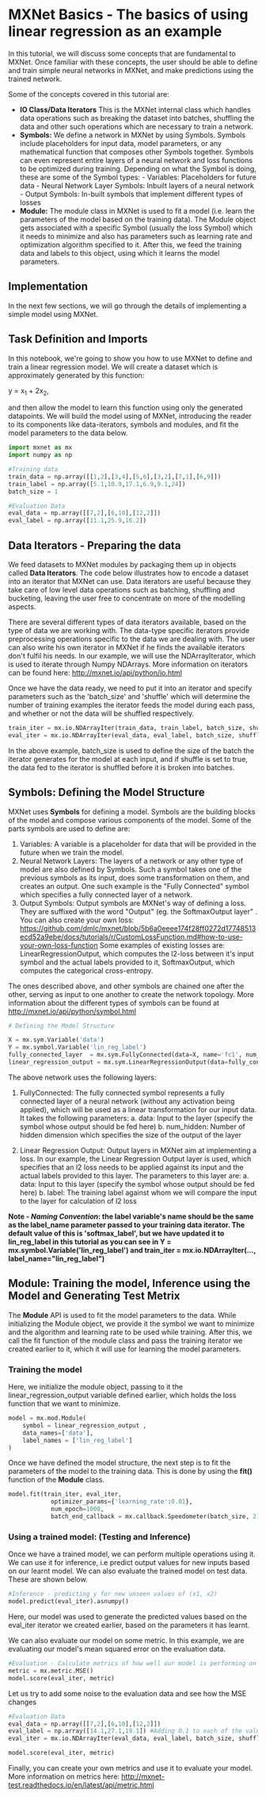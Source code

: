 
# MXNet Basics - The basics of using linear regression as an example

In this tutorial, we will discuss some concepts that are fundamental to MXNet. Once familiar with these concepts, the user should be able to define and train simple neural networks in MXNet, and make predictions using the trained network.

Some of the concepts covered in this tutorial are:
 - **IO Class/Data Iterators** This is the MXNet internal class which handles data operations such as breaking the dataset into batches, shuffling the data and other such operations which are necessary to train a network.
 - **Symbols:** We define a network in MXNet by using Symbols. Symbols include placeholders for input data, model parameters, or any mathematical function that composes other Symbols together. Symbols can even represent entire layers of a neural network and loss functions to be optimized during training. Depending on what the Symbol is doing, these are some of the Symbol types:
        - Variables: Placeholders for future data
        - Neural Network Layer Symbols: Inbuilt layers of a neural network
        - Output Symbols: In-built symbols that implement different types of losses
 - **Module:** The module class in MXNet is used to fit a model (i.e. learn the parameters of the model based on the training data). The Module object gets associated with a specific Symbol (usually the loss Symbol) which it needs to minimize and also has parameters such as learning rate and optimization algorithm specified to it. After this, we feed the training data and labels to this object, using which it learns the model parameters.

## Implementation

In the next few sections, we will go through the details of implementing a simple model using MXNet.

## Task Definition and Imports

In this notebook, we're going to show you how to use MXNet to define and train a linear regression model. We will create a dataset which is approximately generated by this function:

y = x<sub>1</sub>  +  2x<sub>2</sub>,

and then allow the model to learn this function using only the generated datapoints. We will build the model using of MXNet, introducing the reader to its components like data-iterators, symbols and modules, and fit the model parameters to the data below.


```python
import mxnet as mx
import numpy as np

#Training data
train_data = np.array([[1,2],[3,4],[5,6],[3,2],[7,1],[6,9]])
train_label = np.array([5.1,10.9,17.1,6.9,9.1,24])
batch_size = 1

#Evaluation Data
eval_data = np.array([[7,2],[6,10],[12,2]])
eval_label = np.array([11.1,25.9,16.2])

```

## Data Iterators - Preparing the data

We feed datasets to MXNet modules by packaging them up in objects called **Data Iterators**. The code below illustrates how to encode a dataset into an iterator that MXNet can use. Data iterators are useful because they take care of low level data operations such as batching, shuffling and bucketing, leaving the user free to concentrate on more of the modelling aspects.

There are several different types of data iterators available, based on the type of data we are working with. The data-type specific iterators provide preprocessing operations specific to the data we are dealing with. The user can also write his own iterator in MXNet if he finds the available iterators don't fulfil his needs. In our example, we will use the NDArrayIterator, which is used to iterate through Numpy NDArrays. More information on iterators can be found here:  http://mxnet.io/api/python/io.html

Once we have the data ready, we need to put it into an iterator and specify parameters such as the 'batch_size' and 'shuffle' which will determine the number of training examples the iterator feeds the model during each pass, and whether or not the data will be shuffled respectively.


```python
train_iter = mx.io.NDArrayIter(train_data, train_label, batch_size, shuffle=True, label_name='lin_reg_label') 
eval_iter = mx.io.NDArrayIter(eval_data, eval_label, batch_size, shuffle=False)
```

In the above example, batch_size is used to define the size of the batch the iterator generates for the model at each input, and if shuffle is set to true, the data fed to the iterator is shuffled before it is broken into batches.

## Symbols: Defining the Model Structure

MXNet uses **Symbols** for defining a model. Symbols are the building blocks of the model and compose various components of the model. Some of the parts symbols are used to define are:
1. Variables: A variable is a placeholder for data that will be provided in the future when we train the model.
2. Neural Network Layers: The layers of a network or any other type of model are also defined by Symbols. Such a symbol takes one of the previous symbols as its input, does some transformation on them, and creates an output. One such example is the "Fully Connected" symbol which specifies a fully connected layer of a network. 
3. Output Symbols: Output symbols are MXNet's way of defining a loss. They are suffixed with the word "Output" (eg. the SoftmaxOutput layer" . You can also create your own loss: https://github.com/dmlc/mxnet/blob/5b6a0eeee174f28ff0272d17748513ecd52a9ebe/docs/tutorials/r/CustomLossFunction.md#how-to-use-your-own-loss-function Some examples of existing losses are: LinearRegressionOutput, which computes the l2-loss between it's input symbol and the actual labels provided to it, SoftmaxOutput, which computes the categorical cross-entropy. 

The ones described above, and other symbols are chained one after the other, serving as input to one another to create the network topology. More information about the different types of symbols can be found at http://mxnet.io/api/python/symbol.html
    

```python
# Defining the Model Structure

X = mx.sym.Variable('data')
Y = mx.symbol.Variable('lin_reg_label')
fully_connected_layer  = mx.sym.FullyConnected(data=X, name='fc1', num_hidden = 1)
linear_regression_output = mx.sym.LinearRegressionOutput(data=fully_connected_layer, label=Y, name="linear_regression_output")
```

The above network uses the following layers:

1. FullyConnected: The fully connected symbol represents a fully connected layer of a neural network (without any activation being applied), which will be used as a linear transformation for our input data. It takes the following parameters:
            a. data: Input to the layer (specify the symbol whose output should be fed here)
            b. num_hidden: Number of hidden dimension which specifies the size of the output of the layer
    
    
2. Linear Regression Output: Output layers in MXNet aim at implementing a loss. In our example, the Linear Regression Output layer is used, which specifies that an l2 loss needs to be applied against its input and the actual labels provided to this layer. The parameters to this layer are:
            a. data: Input to this layer (specify the symbol whose output should be fed here)
            b. label: The training label against whom we will compare the input to the layer for calculation of l2 loss

**Note - *Naming Convention*: the label variable's name should be the same as the label_name parameter passed to your training data iterator. The default value of this is 'softmax_label', but we have updated it to lin_reg_label in this tutorial as you can see in Y = mx.symbol.Variable('lin_reg_label') and train_iter = mx.io.NDArrayIter(..., label_name="lin_reg_label")**

## Module: Training the model, Inference using the Model and Generating Test Metrix

The **Module** API is used to fit the model parameters to the data. While initializing the Module object, we provide it the symbol we want to minimize and the algorithm and learning rate to be used while training. After this, we call the fit function of the module class and pass the training iterator we created earlier to it, which it will use for learning the model parameters.

### Training the model

Here, we initialize the module object, passing to it the linear_regression_output variable defined earlier, which holds the loss function that we want to minimize.


```python
model = mx.mod.Module(
    symbol = linear_regression_output ,
    data_names=['data'], 
    label_names = ['lin_reg_label']
)
```

Once we have defined the model structure, the next step is to fit the parameters of the model to the training data. This is done by using the **fit()** function of the **Module** class.


```python
model.fit(train_iter, eval_iter,
            optimizer_params={'learning_rate':0.01},
            num_epoch=1000,
            batch_end_callback = mx.callback.Speedometer(batch_size, 2))
```

### Using a trained model: (Testing and Inference) 

Once we have a trained model, we can perform multiple operations using it. We can use it for inference, i.e predict output values for new inputs based on our learnt model. We can also evaluate the trained model on test data. These are shown below.


```python
#Inference - predicting y for new unseen values of (x1, x2)
model.predict(eval_iter).asnumpy()
```

Here, our model was used to generate the predicted values based on the eval_iter iterator we created earlier, based on the parameters it has learnt.

We can also evaluate our model on some metric. In this example, we are evaluating our model's mean squared error on the evaluation data.


```python
#Evaluation - Calculate metrics of how well our model is performing on unseen evaluation data
metric = mx.metric.MSE()
model.score(eval_iter, metric)
```

Let us try to add some noise to the evaluation data and see how the MSE changes


```python
#Evaluation Data
eval_data = np.array([[7,2],[6,10],[12,2]])
eval_label = np.array([14.1,27.1,19.1]) #Adding 0.1 to each of the values 
eval_iter = mx.io.NDArrayIter(eval_data, eval_label, batch_size, shuffle=False)

model.score(eval_iter, metric)
```

Finally, you can create your own metrics and use it to evaluate your model. More information on metrics here: http://mxnet-test.readthedocs.io/en/latest/api/metric.html

<!-- INSERT SOURCE DOWNLOAD BUTTONS -->
